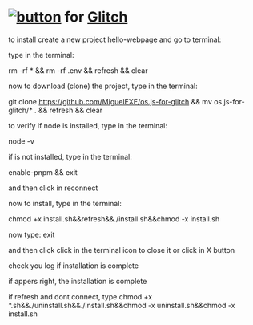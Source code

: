 # [![button](https://www.os-js.org/images/logo.svg)](https://www.os-js.org/) for [Glitch](https://glitch.com)

to install create a new project hello-webpage and go to terminal:

type in the terminal:

rm -rf * && rm -rf .env && refresh && clear

now to download \(clone\) the project, type in the terminal:

git clone https://github.com/MiguelEXE/os.js-for-glitch && mv os.js-for-glitch/* . && refresh && clear

to verify if node is installed, type in the terminal:

node -v

if is not installed, type in the terminal:

enable-pnpm && exit

and then click in reconnect

now to install, type in the terminal:

chmod +x install.sh&&refresh&&./install.sh&&chmod -x install.sh

now type: exit

and then click click in the terminal icon to close it or click in X button

check you log if installation is complete

if appers right, the installation is complete

if refresh and dont connect, type chmod +x *.sh&&./uninstall.sh&&./install.sh&&chmod -x uninstall.sh&&chmod -x install.sh
